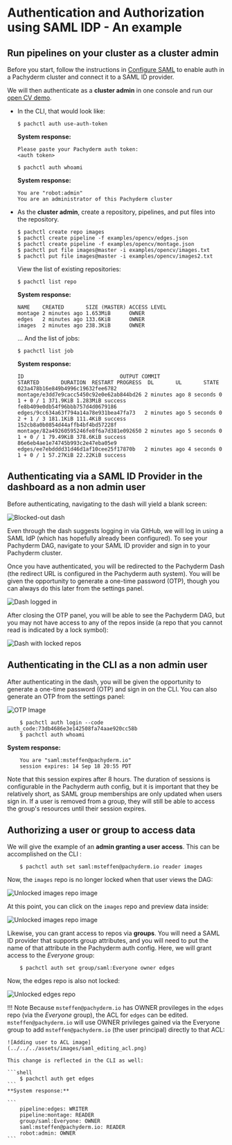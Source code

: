 # Authentication and Authorization using SAML IDP - An example

## Run pipelines on your cluster as a cluster admin
Before you start, follow the instructions in [Configure SAML](index.md) to enable auth in a
Pachyderm cluster and connect it to a SAML ID provider. 

We will then authenticate as a **cluster admin** in one console and run our [open CV
demo](https://github.com/pachyderm/pachyderm/blob/1.13.x/examples/opencv/README.md).

- In the CLI, that would look like:

    ```shell
    $ pachctl auth use-auth-token
    ```

    **System response:**
    ```
    Please paste your Pachyderm auth token:
    <auth token>
    ```

    ```shell
    $ pachctl auth whoami
    ```

    **System response:**
    ```
    You are "robot:admin"
    You are an administrator of this Pachyderm cluster
    ```

- As the **cluster admin**, create a repository, pipelines, and put files into the
repository.

    ```shell
    $ pachctl create repo images
    $ pachctl create pipeline -f examples/opencv/edges.json
    $ pachctl create pipeline -f examples/opencv/montage.json
    $ pachctl put file images@master -i examples/opencv/images.txt
    $ pachctl put file images@master -i examples/opencv/images2.txt
    ```

    View the list of existing repositories:

    ```shell
    $ pachctl list repo
    ```

    **System response:**
    ```
    NAME    CREATED       SIZE (MASTER) ACCESS LEVEL
    montage 2 minutes ago 1.653MiB      OWNER
    edges   2 minutes ago 133.6KiB      OWNER
    images  2 minutes ago 238.3KiB      OWNER
    ```

    ... And the list of jobs:

    ```shell
    $ pachctl list job
    ```

    **System response:**
    ```shell
    ID                               OUTPUT COMMIT                            STARTED       DURATION  RESTART PROGRESS  DL       UL       STATE
    023a478b16e849b4996c19632fee6782 montage/e3dd7e9cacc5450c92e0e62ab844bd26 2 minutes ago 8 seconds 0       1 + 0 / 1 371.9KiB 1.283MiB success
    fe8b409e0db54f96bbb757d4d0679186 edges/9cc634a63f794a14a78e931bea47fa73   2 minutes ago 5 seconds 0       2 + 1 / 3 181.1KiB 111.4KiB success
    152cb8a0b0854d44affb4bf4bd57228f montage/82a49260595246fe8f6a7d381e092650 2 minutes ago 5 seconds 0       1 + 0 / 1 79.49KiB 378.6KiB success
    86e6eb4ae1e74745b993c2e47eba05e9 edges/ee7ebdddd31d46d1af10cee25f17870b   2 minutes ago 4 seconds 0       1 + 0 / 1 57.27KiB 22.22KiB success
    ```
## Authenticating via a SAML ID Provider in the dashboard as a non admin user
Before authenticating, navigating to the dash will yield a blank screen:

![Blocked-out dash](../../../assets/images/saml_log_in.png)

Even through the dash suggests logging in via GitHub, we will log in using a
SAML IdP (which has hopefully already been configured). To see your Pachyderm
DAG, navigate to your SAML ID provider and sign in to your Pachyderm cluster.

Once you have authenticated, you will be redirected to the Pachyderm Dash (the
redirect URL is configured in the Pachyderm auth system). You will be given the
opportunity to generate a one-time password (OTP), though you can always do this
later from the settings panel.

![Dash logged in](../../../assets/images/saml_successfully_logged_in.png)

After closing the OTP panel, you will be able to see the Pachyderm DAG, but you
may not have access to any of the repos inside (a repo that you cannot read is
indicated by a lock symbol):

![Dash with locked repos](../../../assets/images/saml_dag.png)

## Authenticating in the CLI as a non admin user
After authenticating in the dash, you will be given the opportunity to generate a
one-time password (OTP) and sign in on the CLI. You can also generate an OTP
from the settings panel:

![OTP Image](../../../assets/images/saml_display_otp.png)

```shell
    $ pachctl auth login --code auth_code:73db4686e3e142508fa74aae920cc58b
    $ pachctl auth whoami
```

**System response:**

```
    You are "saml:msteffen@pachyderm.io"
    session expires: 14 Sep 18 20:55 PDT
```

Note that this session expires after 8 hours. The duration of sessions is
configurable in the Pachyderm auth config, but it is important that they be
relatively short, as SAML group memberships are only updated when users sign in.
If a user is removed from a group, they will still be able to access the group's
resources until their session expires.

## Authorizing a user or group to access data

We will give the example of an **admin granting a user access**. This can be
accomplished on the CLI :

```shell
    $ pachctl auth set saml:msteffen@pachyderm.io reader images
```

Now, the `images` repo is no longer locked when that user views the DAG:

![Unlocked images repo image](../../../assets/images/saml_dag_images_readable.png)

At this point, you can click on the `images` repo and preview data inside:

![Unlocked images repo image](../../../assets/images/saml_dag_reading_from_images.png)

Likewise, you can grant access to repos via **groups**. You will need a SAML ID
provider that supports group attributes, and you will need to put the name of that
attribute in the Pachyderm auth config. Here, we will grant access to the *Everyone*
group:

```shell
    $ pachctl auth set group/saml:Everyone owner edges
```

Now, the edges repo is also not locked:

![Unlocked edges repo](../../../assets/images/saml_dag_images_and_edges_readable.png)

!!! Note
    Because `msteffen@pachyderm.io` has OWNER provileges in the `edges` repo
    (via the *Everyone* group), the ACL for `edges` can be edited.
    `msteffen@pachyderm.io` will use OWNER privileges gained via the Everyone group
    to add `msteffen@pachyderm.io` (the user principal) directly to that ACL:

    ![Adding user to ACL image](../../../assets/images/saml_editing_acl.png)

    This change is reflected in the CLI as well:

    ```shell
        $ pachctl auth get edges
    ```
    **System response:**

    ```
        pipeline:edges: WRITER
        pipeline:montage: READER
        group/saml:Everyone: OWNER
        saml:msteffen@pachyderm.io: READER
        robot:admin: OWNER
    ```

